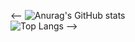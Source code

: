 <-- ![Anurag's GitHub stats](https://github-readme-stats.vercel.app/api?username=ZoltanMG&show_icons=true&theme=onedark)
<br />
![Top Langs](https://github-readme-stats.vercel.app/api/top-langs/?username=ZoltanMG&layout=donut-vertical)
-->
